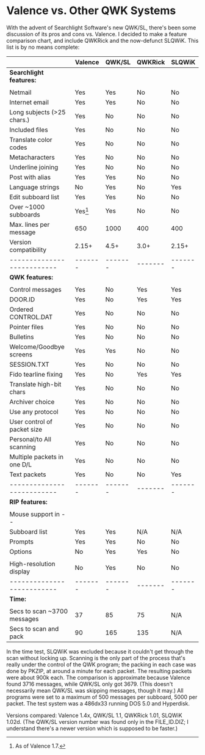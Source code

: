 Valence vs. Other QWK Systems
=============================

With the advent of Searchlight Software's new QWK/SL, there's been some
discussion of its pros and cons vs. Valence. I decided to make a feature
comparison chart, and include QWKRick and the now-defunct SLQWiK. This
list is by no means complete:

|                            | Valence | QWK/SL  | QWKRick | SLQWiK  |
| -------------------------- | ------- | ------- | ------- | ------- |
| **Searchlight features:**  |         |         |         |         |
|                            |         |         |         |         |
| Netmail                    |  Yes    |  Yes    |  No     |  No     |
| Internet email             |  Yes    |  Yes    |  No     |  No     |
| Long subjects (>25 chars.) |  Yes    |  No     |  No     |  No     |
| Included files             |  Yes    |  No     |  No     |  No     |
| Translate color codes      |  Yes    |  No     |  No     |  No     |
| Metacharacters             |  Yes    |  No     |  No     |  No     |
| Underline joining          |  Yes    |  No     |  No     |  No     |
| Post with alias            |  Yes    |  Yes    |  No     |  No     |
| Language strings           |  No     |  Yes    |  No     |  Yes    |
| Edit subboard list         |  Yes    |  Yes    |  No     |  No     |
| Over ~1000 subboards       |  Yes[^1]|  Yes    |  No     |  No     |
| Max. lines per message     |  650    |  1000   |  400    |  400    |
| Version compatibility      |  2.15+  |  4.5+   |  3.0+   |  2.15+  |
| -------------------------- | ------- | ------- | ------- | ------- |
| **QWK features:**          |         |         |         |         |
|                            |         |         |         |         |
| Control messages           |  Yes    |  No     |  Yes    |  Yes    |
| DOOR.ID                    |  Yes    |  No     |  Yes    |  Yes    |
| Ordered CONTROL.DAT        |  Yes    |  No     |  No     |  No     |
| Pointer files              |  Yes    |  No     |  No     |  No     |
| Bulletins                  |  Yes    |  No     |  No     |  No     |
| Welcome/Goodbye screens    |  Yes    |  Yes    |  No     |  No     |
| SESSION.TXT                |  Yes    |  No     |  No     |  No     |
| Fido tearline fixing       |  Yes    |  No     |  Yes    |  Yes    |
| Translate high-bit chars   |  Yes    |  No     |  No     |  No     |
| Archiver choice            |  Yes    |  No     |  No     |  No     |
| Use any protocol           |  Yes    |  No     |  No     |  No     |
| User control of packet size|  Yes    |  No     |  No     |  No     |
| Personal/to All scanning   |  Yes    |  No     |  No     |  No     |
| Multiple packets in one D/L|  Yes    |  No     |  No     |  No     |
| Text packets               |  Yes    |  No     |  No     |  Yes    |
| -------------------------- | ------- | ------- | ------- | ------- |
| **RIP features:**          |         |         |         |         |
|                            |         |         |         |         |
| Mouse support in --        |         |         |         |         |
|  Subboard list             |  Yes    |  Yes    |  N/A    |  N/A    |
|  Prompts                   |  Yes    |  Yes    |  No     |  No     |
|  Options                   |  No     |  Yes    |  Yes    |  No     |
|                            |         |         |         |         |
| High-resolution display    |  No     |  Yes    |  No     |  No     |
| -------------------------- | ------- | ------- | ------- | ------- |
| **Time:**                  |         |         |         |         |
|                            |         |         |         |         |
| Secs to scan ~3700 messages|  37     |  85     |  75     |  N/A    |
| Secs to scan and pack      |  90     |  165    |  135    |  N/A    |


In the time test, SLQWiK was excluded because it couldn't get through
the scan without locking up. Scanning is the only part of the process
that's really under the control of the QWK program; the packing in each
case was done by PKZIP, at around a minute for each packet. The
resulting packets were about 900k each. The comparison is approximate
because Valence found 3716 messages, while QWK/SL only got 3679. (This
doesn't necessarily mean QWK/SL was skipping messages, though it may.)
All programs were set to a maximum of 500 messages per subboard, 5000
per packet. The test system was a 486dx33 running DOS 5.0 and Hyperdisk.

Versions compared: Valence 1.4x, QWK/SL 1.1, QWKRick 1.01, SLQWiK 1.02d.
(The QWK/SL version number was found only in the FILE_ID.DIZ; I
understand there's a newer version which is supposed to be faster.)

[^1]: As of Valence 1.7.
